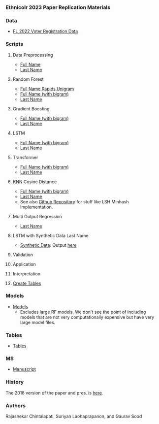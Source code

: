 ### Ethnicolr 2023 Paper Replication Materials

### Data

* [FL 2022 Voter Registration Data](https://dataverse.harvard.edu/dataset.xhtml?persistentId=doi:10.7910/DVN/UBIG3F)

### Scripts

1. Data Preprocessing
	* [Full Name](notebooks/0.1_data_preprocessing_FullName.ipynb)
	* [Last Name](notebooks/0.2_data_preprocessing_LastName.ipynb)

2. Random Forest
	* [Full Name Rapids Unigram](notebooks/1.0_rf_rapids_fullname_unigrams.ipynb)
	* [Full Name (with bigram)](notebooks/1.1_rf_fullname.ipynb)
	* [Last Name](notebooks/1.2_rf_lastname.ipynb)

3. Gradient Boosting
	* [Full Name (with bigram)](notebooks/2.1_gb_fullname.ipynb)
	* [Last Name](notebooks/2.2_gb_lastname.ipynb)

4. LSTM
	* [Full Name (with bigram)](notebooks/3.1_lstm_fullname.ipynb)
	* [Last Name](notebooks/3.2_lstm_lastname.ipynb)

5. Transformer
	* [Full Name (with bigram)](notebooks/4.1_transformer_fullname.ipynb)
	* [Last Name](notebooks/4.2_transformer_lastname.ipynb)

6. KNN Cosine Distance
	* [Full Name (with bigram)](notebooks/3.1_lstm_fullname.ipynb)
	* [Last Name](notebooks/3.2_lstm_lastname.ipynb)
	* See also [Github Repository](https://github.com/appeler/edit_names) for stuff like LSH Minhash implementation.

7. Multi Output Regression
	* [Last Name](notebooks/5.2_multioutput_regressor_lastname.ipynb)

8. LSTM with Synthetic Data Last Name
	* [Synthetic Data](notebooks/6.0_lastname_variations.ipynb). Output [here](data/name_variations.csv)

9. Validation

10. Application

11. Interpretation

12. [Create Tables](notebooks/create_tables.ipynb)

### Models

* [Models](models/)
	- Excludes large RF models. We don't see the point of including models that are not very computationally expensive but have very large model files.

### Tables

* [Tables](tabs/)

### MS

* [Manuscript](ms/)

### History

The 2018 version of the paper and pres. is [here](old_paper_and_pres/).

### Authors

Rajashekar Chintalapati, Suriyan Laohaprapanon, and Gaurav Sood